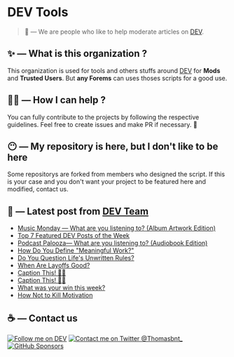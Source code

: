 # DEV Tools

> 🔧 — We are people who like to help moderate articles on [DEV](https://dev.to).

## ✨ — What is this organization ?

This organization is used for tools and others stuffs around [DEV](https://dev.to) for **Mods** and **Trusted Users**. But __any Forems__ can uses thoses scripts for a good use.


## 💪🏼 — How I can help ?

You can fully contribute to the projects by following the respective guidelines. Feel free to create issues and make PR if necessary. 🎉

## 😶 — My repository is here, but I don't like to be here

Some repositorys are forked from members who designed the script. If this is your case and you don't want your project to be featured here and modified, contact us.

## 📝 — Latest post from [DEV Team](https://dev.to/devteam)

<!-- BLOG-POST-LIST:START -->
- [Music Monday — What are you listening to? &lpar;Album Artwork Edition&rpar;](https://dev.to/devteam/music-monday-what-are-you-listening-to-album-artwork-edition-2pna)
- [Top 7 Featured DEV Posts of the Week](https://dev.to/devteam/top-7-featured-dev-posts-of-the-week-22e0)
- [Podcast Palooza— What are you listening to? &lpar;Audiobook Edition&rpar;](https://dev.to/devteam/podcast-palooza-what-are-you-listening-to-audiobook-edition-1pf)
- [How Do You Define &quot;Meaningful Work?&quot;](https://dev.to/devteam/how-do-you-define-meaningful-work-36ha)
- [Do You Question Life&#39;s Unwritten Rules?](https://dev.to/devteam/do-you-question-lifes-unwritten-rules-a8d)
- [When Are Layoffs Good?](https://dev.to/devteam/when-are-layoffs-good-38pp)
- [Caption This! 🤔💭](https://dev.to/devteam/caption-this-p85)
- [Caption This! 🤔💭](https://dev.to/devteam/caption-this-44b3)
- [What was your win this week?](https://dev.to/devteam/what-was-your-win-this-week-47f5)
- [How Not to Kill Motivation](https://dev.to/devteam/how-not-to-kill-motivation-k6i)
<!-- BLOG-POST-LIST:END -->


## ☕ — Contact us

[![Follow me on DEV](https://img.shields.io/badge/dev.to-%2308090A.svg?&style=for-the-badge&logo=dev.to&logoColor=white&alt=devto)](https://dev.to/thomasbnt)
[![Contact me on Twitter @Thomasbnt_](https://img.shields.io/badge/Contact%20me%20on%20Twitter-%231DA1F2.svg?&style=for-the-badge&logo=twitter&logoColor=white&alt=twitter)](https://twitter.com/messages/1142357270-1142357270?text=Hello,%20I%20contact%20you%20from%20devtotools%20&recipient_id=1142357270) [![GitHub Sponsors](https://img.shields.io/badge/Sponsor%20me-%23EA54AE.svg?&style=for-the-badge&logo=github-sponsors&logoColor=white)](https://github.com/sponsors/thomasbnt)


